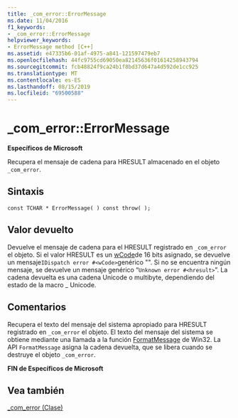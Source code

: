 ```yaml
---
title: _com_error::ErrorMessage
ms.date: 11/04/2016
f1_keywords:
- _com_error::ErrorMessage
helpviewer_keywords:
- ErrorMessage method [C++]
ms.assetid: e47335b6-01af-4975-a841-121597479eb7
ms.openlocfilehash: 44fc9755cd69050ea82145636f01614258943794
ms.sourcegitcommit: fcb48824f9ca24b1f8bd37d647a4d592de1cc925
ms.translationtype: MT
ms.contentlocale: es-ES
ms.lasthandoff: 08/15/2019
ms.locfileid: "69500588"
---
```

# <a name="_com_errorerrormessage"></a>_com_error::ErrorMessage

**Específicos de Microsoft**

Recupera el mensaje de cadena para HRESULT almacenado en el objeto `_com_error`.

## <a name="syntax"></a>Sintaxis

```
const TCHAR * ErrorMessage( ) const throw( );
```

## <a name="return-value"></a>Valor devuelto

Devuelve el mensaje de cadena para el HRESULT registrado en `_com_error` el objeto. Si el valor HRESULT es un [wCode](../cpp/com-error-wcode.md)de 16 bits asignado, se devuelve un mensaje`IDispatch error #<wCode>`genérico "". Si no se encuentra ningún mensaje, se devuelve un mensaje genérico “`Unknown error #<hresult>`”. La cadena devuelta es una cadena Unicode o multibyte, dependiendo del estado de la macro _ Unicode.

## <a name="remarks"></a>Comentarios

Recupera el texto del mensaje del sistema apropiado para HRESULT registrado en `_com_error` el objeto. El texto del mensaje del sistema se obtiene mediante una llamada a la función [FormatMessage](/windows/win32/api/winbase/nf-winbase-formatmessage) de Win32. La API `FormatMessage` asigna la cadena devuelta, que se libera cuando se destruye el objeto `_com_error`.

**FIN de Específicos de Microsoft**

## <a name="see-also"></a>Vea también

[_com_error (Clase)](../cpp/com-error-class.md)
